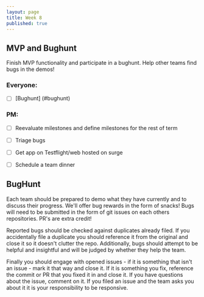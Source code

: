 ```yaml
---
layout: page
title: Week 8
published: true
---
```



## MVP and Bughunt
Finish MVP functionality and participate in a bughunt. Help other teams find bugs in the demos!

### Everyone:
* [ ] [Bughunt] (#bughunt)

### PM:
* [ ] Reevaluate milestones and define milestones for the rest of term
* [ ] Triage bugs
* [ ] Get app on Testflight/web hosted on surge
* [ ] Schedule a team dinner



## BugHunt

Each team should be prepared to demo what they have currently and to discuss their progress. We'll offer bug rewards in the form of snacks! Bugs will need to be submitted in the form of git issues on each others repositories. PR's are extra credit!

Reported bugs should be checked against duplicates already filed.  If you accidentally file a duplicate you should reference it from the original and close it so it doesn't clutter the repo.  Additionally, bugs should attempt to be helpful and insightful and will be judged by whether they help the team.

Finally you should engage with opened issues - if it is something that isn't an issue - mark it that way and close it. If it is something you fix, reference the commit or PR that you fixed it in and close it.  If you have questions about the issue, comment on it.  If you filed an issue and the team asks you about it it is your responsibility to be responsive.
